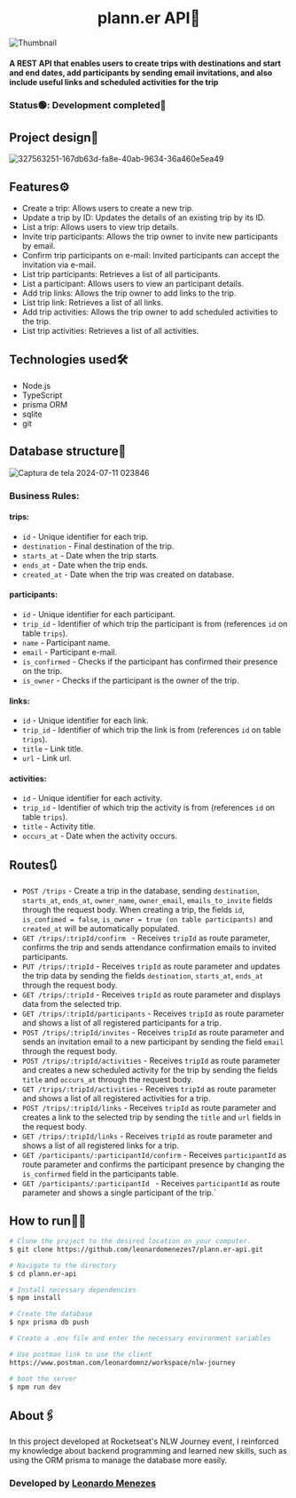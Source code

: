 <h1 align="center">plann.er API📆</h1> 

![Thumbnail](https://github.com/leonardomenezes7/plann.er-api/assets/145611761/fa0ea5ea-c25a-48b8-8576-7ddbd9617e60)

#### A REST API that enables users to create trips with destinations and start and end dates, add participants by sending email invitations, and also include useful links and scheduled activities for the trip

### Status🟢: Development completed🚀

## Project design📁
![327563251-167db63d-fa8e-40ab-9634-36a460e5ea49](https://github.com/leonardomenezes7/plann.er-api/assets/145611761/b050117d-f2b7-4a96-b121-ff3114680668)

## Features⚙️
- Create a trip: Allows users to create a new trip.
- Update a trip by ID: Updates the details of an existing trip by its ID.
- List a trip: Allows users to view trip details.
- Invite trip participants: Allows the trip owner to invite new participants by email.
- Confirm trip participants on e-mail: Invited participants can accept the invitation via e-mail.
- List trip participants: Retrieves a list of all participants.
- List a participant: Allows users to view an participant details.
- Add trip links: Allows the trip owner to add links to the trip.
- List trip link: Retrieves a list of all links.
- Add trip activities: Allows the trip owner to add scheduled activities to the trip.
- List trip activities: Retrieves a list of all activities.

## Technologies used🛠️
- Node.js
- TypeScript
- prisma ORM
- sqlite
- git

## Database structure💾
![Captura de tela 2024-07-11 023846](https://github.com/leonardomenezes7/plann.er-api/assets/145611761/e65dabd9-7603-4229-aae9-e217532e9c4f)

### Business Rules:
#### trips:
- `id` - Unique identifier for each trip.
- `destination` - Final destination of the trip.
- `starts_at` - Date when the trip starts.
- `ends_at` - Date when the trip ends.
- `created_at` - Date when the trip was created on database.

#### participants:
- `id` - Unique identifier for each participant.
- `trip_id` - Identifier of which trip the participant is from (references `id` on table `trips`).
- `name` - Participant name.
- `email` - Participant e-mail.
- `is_confirmed` - Checks if the participant has confirmed their presence on the trip.
- `is_owner` - Checks if the participant is the owner of the trip.

#### links:
- `id` - Unique identifier for each link.
- `trip_id` - Identifier of which trip the link is from (references `id` on table `trips`).
- `title` - Link title.
- `url` - Link url.

#### activities:
- `id` - Unique identifier for each activity.
- `trip_id` - Identifier of which trip the activity is from (references `id` on table `trips`).
- `title` - Activity title.
- `occurs_at` - Date when the activity occurs.

## Routes🔃
- `POST /trips` - Create a trip in the database, sending `destination`, `starts_at`, `ends_at`, `owner_name`, `owner_email`, `emails_to_invite` fields through the request body.
When creating a trip, the fields `id`, `is_confimed = false`, `is_owner = true (on table participants)` and `created_at` will be automatically populated.
- `GET /trips/:tripId/confirm ` - Receives `tripId` as route parameter, confirms the trip and sends attendance confirmation emails to invited participants.
- `PUT /trips/:tripId` - Receives `tripId` as route parameter and updates the trip data by sending the fields `destination`, `starts_at`, `ends_at` through the request body.
- `GET /trips/:tripId` - Receives `tripId` as route parameter and displays data from the selected trip.
- `GET /trips/:tripId/participants` - Receives `tripId` as route parameter and shows a list of all registered participants for a trip.
- `POST /trips/:tripId/invites` - Receives `tripId` as route parameter and sends an invitation email to a new participant by sending the field `email` through the request body.
- `POST /trips/:tripId/activities` - Receives `tripId` as route parameter and creates a new scheduled activity for the trip  by sending the fields `title` and `occurs_at` through the request body.
- `GET /trips/:tripId/activities` - Receives `tripId` as route parameter and shows a list of all registered activities for a trip.
- `POST /trips/:tripId/links` - Receives `tripId` as route parameter and creates a link to the selected trip by sending the `title` and `url` fields in the request body.
- `GET /trips/:tripId/links` - Receives `tripId` as route parameter and shows a list of all registered links for a trip.
- `GET /participants/:participantId/confirm` - Receives `participantId` as route parameter and confirms the participant presence by changing the `is_confirmed` field in the participants table.
- `GET /participants/:participantId ` - Receives `participantId` as route parameter and shows a single participant of the trip.`

## How to run👨‍💻
```bash
# Clone the project to the desired location on your computer.
$ git clone https://github.com/leonardomenezes7/plann.er-api.git

# Navigate to the directory
$ cd plann.er-api

# Install necessary dependencies
$ npm install

# Create the database
$ npx prisma db push

# Create a .env file and enter the necessary environment variables

# Use postman link to use the client
https://www.postman.com/leonardomnz/workspace/nlw-journey

# boot the server
$ npm run dev

```

## About🖇️
In this project developed at Rocketseat's NLW Journey event, I reinforced my knowledge about backend programming and learned new skills, such as using the ORM prisma to manage the database more easily.

### Developed by [Leonardo Menezes](https://www.linkedin.com/in/leonardo-menezes-04629a292/)
